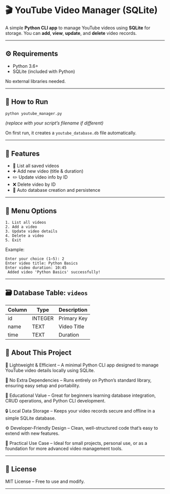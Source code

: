 # 🎬 YouTube Video Manager (SQLite)

A simple **Python CLI app** to manage YouTube videos using **SQLite** for storage.
You can **add**, **view**, **update**, and **delete** video records.

---

## ⚙️ Requirements

* Python 3.6+
* SQLite (included with Python)

No external libraries needed.

---

## 🚀 How to Run

```bash
python youtube_manager.py
```

*(replace with your script’s filename if different)*

On first run, it creates a `youtube_database.db` file automatically.

---

## 🧩 Features

* 📜 List all saved videos
* ➕ Add new video (title & duration)
* ✏️ Update video info by ID
* ❌ Delete video by ID
* 💾 Auto database creation and persistence

---

## 🧠 Menu Options

```
1. List all videos
2. Add a video
3. Update video details
4. Delete a video
5. Exit
```

Example:

```
Enter your choice (1–5): 2
Enter video title: Python Basics
Enter video duration: 10:45
 Added video 'Python Basics' successfully!
```

---

## 🗃️ Database Table: `videos`

| Column | Type    | Description |
| ------ | ------- | ----------- |
| id     | INTEGER | Primary Key |
| name   | TEXT    | Video Title |
| time   | TEXT    | Duration    |
## 🌟 About This Project

💼 Lightweight & Efficient – A minimal Python CLI app designed to manage YouTube video details locally using SQLite.

🧱 No Extra Dependencies – Runs entirely on Python’s standard library, ensuring easy setup and portability.

🧠 Educational Value – Great for beginners learning database integration, CRUD operations, and Python CLI development.

🔒 Local Data Storage – Keeps your video records secure and offline in a simple SQLite database.

⚙️ Developer-Friendly Design – Clean, well-structured code that’s easy to extend with new features.

🚀 Practical Use Case – Ideal for small projects, personal use, or as a foundation for more advanced video management tools.

---

## 🪪 License

MIT License – Free to use and modify.

---
